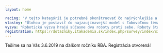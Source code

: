 ```yaml
---
layout: home

racing: "V tejto kategórií je potrebné skonštruovať čo najrýchlejšie a najobratnejšie auto, ktoré bude schopné zdolávať rôzne prekážky na trati. Celá kategória má formu pretekov a vyhráva družstvo, ktoré prejde trať za najkratší čas a splní pri tom všetky podmienky. Okrem samotných pretekov, bude prebiehať hodnotenie najlepšieho technického prevedenia modelov, za ktoré je možné získať špeciálnu cenu."
vlastny: "Úlohou je postaviť čo najzaujímavejší model s ľubovoľnou tématikou, ktorý musí zaujať porotu. Hodnotí sa vzhľad, konštrukcia, kreativita, funkčnosť, ale aj program a vlastná práca. Je vhodné vopred si pripraviť prezentáciu, v ktorej svoj model predstavíte a popíšete. K dispozícii sú pravidlá aj vzorová prezentácia."
vyzva: "Robotickú výzvu hrajú súčasne dva roboty proti sebe. Roboty štartujú v rôznych koncoch ihriska. Obe ihriská sú zakončené spoločnou časťou - kde sa roboty stretávajú. Cieľom je získať najvyššie skóre.  V prípade rovnosti bodov rozhoduje čas. Pozrite si Pravidlá."
registration: https://dotazniky.itakademia.sk/index.php/survey/index/sid/186419/newtest/Y/lang/sk
---
```



Tešíme sa na Vás 3.6.2019 na ďalšom ročníku RBA. Registrácia otvorená!